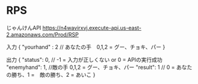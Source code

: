 # RPS

じゃんけんAPI
https://n4wavirxvj.execute-api.us-east-2.amazonaws.com/Prod/RSP

入力
{
    "yourhand" : 2 // あなたの手　0,1,2 = グー、チョキ、パー
}

出力
{
    "status": 0, // -1 = 入力が正しくない or 0 = APIの実行成功
    "enemyhand": 1, //敵の手 0,1,2 = グー、チョキ、パー
    "result": 1     // 0 = あなたの勝ち、1 =　敵の勝ち、2 = あいこ 
}